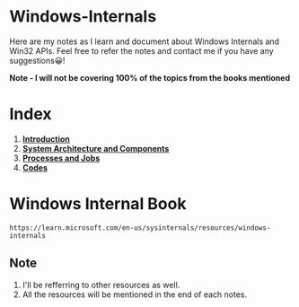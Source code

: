 # Windows-Internals

Here are my notes as I learn and document about Windows Internals and Win32 APIs. Feel free to refer the notes and contact me if you have any suggestions😀!

**Note - I will not be covering 100% of the topics from the books mentioned**

# Index
1. **[Introduction](https://github.com/Faran-17/Windows-Internals/tree/main/Introduction)**
2. **[System Architecture and Components](https://github.com/Faran-17/Windows-Internals/tree/main/System%20Architecture%20and%20Components)**
3. **[Processes and Jobs](https://github.com/Faran-17/Windows-Internals/tree/main/Processes%20and%20Jobs)**
4. **[Codes](https://github.com/Faran-17/Windows-Internals/tree/main/codes)**

# Windows Internal Book

```
https://learn.microsoft.com/en-us/sysinternals/resources/windows-internals
```

Note
---
1. I'll be refferring to other resources as well.
2. All the resources will be mentioned in the end of each notes.
